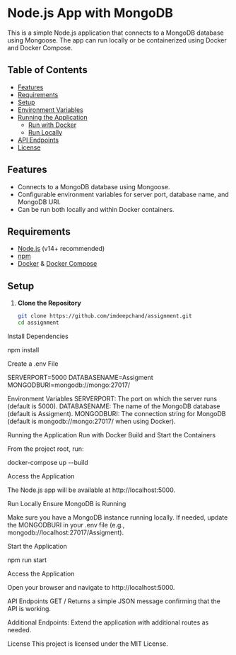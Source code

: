 # Node.js App with MongoDB

This is a simple Node.js application that connects to a MongoDB database using Mongoose. The app can run locally or be containerized using Docker and Docker Compose.

## Table of Contents

- [Features](#features)
- [Requirements](#requirements)
- [Setup](#setup)
- [Environment Variables](#environment-variables)
- [Running the Application](#running-the-application)
  - [Run with Docker](#run-with-docker)
  - [Run Locally](#run-locally)
- [API Endpoints](#api-endpoints)
- [License](#license)

## Features

- Connects to a MongoDB database using Mongoose.
- Configurable environment variables for server port, database name, and MongoDB URI.
- Can be run both locally and within Docker containers.

## Requirements

- [Node.js](https://nodejs.org/) (v14+ recommended)
- [npm](https://www.npmjs.com/)
- [Docker](https://www.docker.com/get-started) & [Docker Compose](https://docs.docker.com/compose/)

## Setup

1. **Clone the Repository**

   ```bash
   git clone https://github.com/imdeepchand/assignment.git
   cd assignment

Install Dependencies

npm install


Create a .env File

SERVERPORT=5000
DATABASENAME=Assigment
MONGODBURI=mongodb://mongo:27017/


Environment Variables
SERVERPORT: The port on which the server runs (default is 5000).
DATABASENAME: The name of the MongoDB database (default is Assigment).
MONGODBURI: The connection string for MongoDB (default is mongodb://mongo:27017/ when using Docker).

Running the Application
Run with Docker
Build and Start the Containers

From the project root, run:

docker-compose up --build

Access the Application

The Node.js app will be available at http://localhost:5000.

Run Locally
Ensure MongoDB is Running

Make sure you have a MongoDB instance running locally. If needed, update the MONGODBURI in your .env file (e.g., mongodb://localhost:27017/Assigment).

Start the Application

npm run start

Access the Application

Open your browser and navigate to http://localhost:5000.

API Endpoints
GET /
Returns a simple JSON message confirming that the API is working.

Additional Endpoints:
Extend the application with additional routes as needed.

License
This project is licensed under the MIT License.
